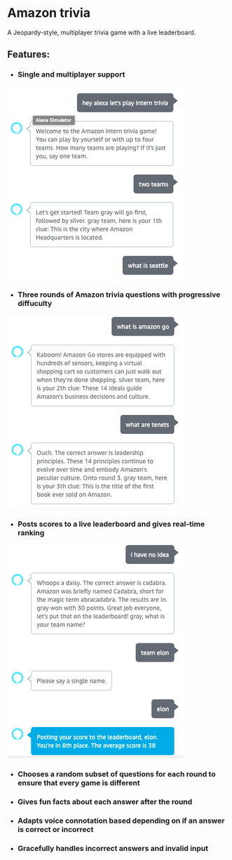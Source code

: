 # Amazon trivia

A Jeopardy-style, multiplayer trivia game with a live leaderboard.

## Features:
- ### Single and multiplayer support
![Alt text](images/start.png?raw=true "Title")
- ### Three rounds of Amazon trivia questions with progressive diffuculty
![Alt text](images/mid_round.png?raw=true "Title")

- ### Posts scores to a live leaderboard and gives real-time ranking

![Alt text](images/end.png?raw=true "Title")

- ### Chooses a random subset of questions for each round to ensure that every game is different

- ### Gives fun facts about each answer after the round

- ### Adapts voice connotation based depending on if an answer is correct or incorrect

- ### Gracefully handles incorrect answers and invalid input
